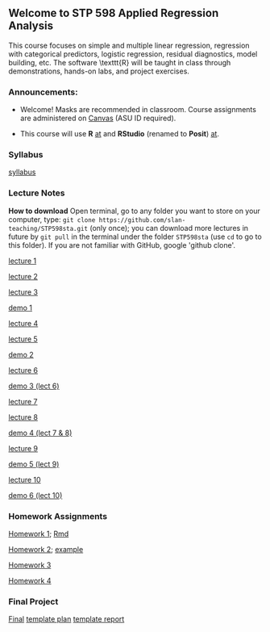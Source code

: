 ## Welcome to STP 598 Applied Regression Analysis

This course focuses on simple and multiple linear regression, regression with categorical predictors, logistic regression, residual diagnostics, model building, etc. The software \texttt{R} will be taught in class through demonstrations, hands-on labs, and project exercises.

### Announcements:

* Welcome! Masks are recommended in classroom. Course assignments are administered on [Canvas](https://canvas.asu.edu/courses/146174) (ASU ID required).

* This course will use **R** [at](https://www.r-project.org) and **RStudio** (renamed to **Posit**) [at](https://posit.co).

<!-- * Homework 3 is available on canvas due **11:59pm Friday 10/28, 2022**. -->

### Syllabus

[syllabus](https://github.com/slan-teaching/STP530/blob/master/syllabus_STP530.pdf)

### Lecture Notes

**How to download** Open terminal, go to any folder you want to store on your computer, type: `git clone https://github.com/slan-teaching/STP598sta.git` (only once); you can download more lectures in future by `git pull` in the terminal under the folder `STP598sta` (use `cd` to go to this folder). If you are not familiar with GitHub, google 'github clone'.

[lecture 1](https://github.com/slan-teaching/STP530/blob/master/lecture_notes/STP530_lecture1.pdf)

[lecture 2](https://github.com/slan-teaching/STP530/blob/master/lecture_notes/STP530_lecture1.pdf)

[lecture 3](https://github.com/slan-teaching/STP530/blob/master/lecture_notes/STP530_lecture1.pdf)

[demo 1](https://github.com/slan-teaching/STP530/blob/master/lecture_notes/STP530_lecture1.pdf)

[lecture 4](https://github.com/slan-teaching/STP530/blob/master/lecture_notes/STP530_lecture1.pdf)

[lecture 5](https://github.com/slan-teaching/STP530/blob/master/lecture_notes/STP530_lecture1.pdf)

[demo 2](https://github.com/slan-teaching/STP530/blob/master/lecture_notes/STP530_lecture1.pdf)

[lecture 6](https://github.com/slan-teaching/STP530/blob/master/lecture_notes/STP530_lecture1.pdf)

[demo 3 (lect 6)](https://github.com/slan-teaching/STP530/blob/master/lecture_notes/STP530_lecture1.pdf)

[lecture 7](https://github.com/slan-teaching/STP530/blob/master/lecture_notes/STP530_lecture1.pdf)

[lecture 8](https://github.com/slan-teaching/STP530/blob/master/lecture_notes/STP530_lecture1.pdf)

[demo 4 (lect 7 & 8)](https://github.com/slan-teaching/STP530/blob/master/lecture_notes/STP530_lecture1.pdf)

[lecture 9](https://github.com/slan-teaching/STP530/blob/master/lecture_notes/STP530_lecture1.pdf)

[demo 5 (lect 9)](https://github.com/slan-teaching/STP530/blob/master/lecture_notes/STP530_lecture1.pdf)

[lecture 10](https://github.com/slan-teaching/STP530/blob/master/lecture_notes/STP530_lecture1.pdf)

[demo 6 (lect 10)](https://github.com/slan-teaching/STP530/blob/master/lecture_notes/STP530_lecture1.pdf)

### Homework Assignments

[Homework 1](https://github.com/slan-teaching/STP530/blob/master/Homework/STP530_hw1.pdf);    [Rmd](https://github.com/slan-teaching/STP530/blob/master/Homework/STP530_hw1.pdf)

[Homework 2](https://github.com/slan-teaching/STP530/blob/master/Homework/STP530_hw1.pdf);    [example](hhttps://github.com/slan-teaching/STP530/blob/master/Homework/STP530_hw1.pdf)

[Homework 3](https://github.com/slan-teaching/STP530/blob/master/Homework/STP530_hw1.pdf)

[Homework 4](https://github.com/slan-teaching/STP530/blob/master/Homework/STP530_hw1.pdf)

### Final Project

[Final](https://github.com/slan-teaching/STP530/blob/master/Project/Final.pdf)  [template plan](https://github.com/slan-teaching/STP530/blob/master/Project/Final.pdf)  [template report](https://github.com/slan-teaching/STP530/blob/master/Project/template_final_report.pdf)
